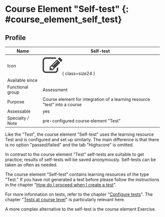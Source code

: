 # Course Element "Self-test" {: #course_element_self_test}


## Profile

Name | Self-test
---------|----------
Icon | ![Test Icon](assets/test.png){ class=size24 }
Available since | 
Functional group | Assessment
Purpose | Course element for integration of a learning resource "test" into a course
Assessable | yes
Specialty / Note | pre-configured course element "Test"

Like the "Test", the course element "Self-test" uses the learning resource Test and is configured and set up similarly. The main difference is that there is no option "passed/failed" and the tab "Highscore" is omitted.

In contrast to the course element "Test" self-tests are suitable to get practice; results of self-tests will be saved anonymously. Self-tests can be taken as often as needed.

The course element "Self-test" contains learning resources of the type "Test." If you have not generated a test before please follow the instructions in the chapter "[How do I proceed when I create a test](../../manual_how-to/test_creation_procedure/test_creation_procedure.md)".

For more information on tests, refer to the chapter "[Configure tests](../learningresources/Configure_tests.md)". The chapter "[Tests at course level](../learningresources/Tests_at_course_level.md)" is particularly relevant here.

A more complex alternative to the self-test is the course element Exercise.